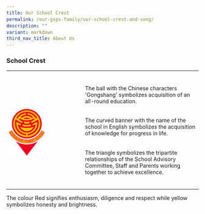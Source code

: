 ```yaml
---
title: Our School Crest
permalink: /our-gsps-family/our-school-crest-and-song/
description: ""
variant: markdown
third_nav_title: About Us
---
```

<h3>School Crest</h3>
<table style="minWidth: 50px">
<colgroup>
<col>
<col>
</colgroup>
<tbody>
<tr>
<th rowspan="1" colspan="2">
<p></p>
</th>
</tr>
<tr>
<td rowspan="3" colspan="1">
<p></p>
<div class="isomer-image-wrapper">
<img style="width: 50%;" height="auto" width="100%" alt="" src="/images/2024 uploads/GSPS_Crest_2024_Bitmap.png">
</div>
</td>
<td rowspan="1" colspan="1">
<p>The ball with the Chinese characters 'Gongshang' symbolizes acquisition
of an all-round education.</p>
</td>
</tr>
<tr>
<td rowspan="1" colspan="1">
<p>The curved banner with the name of the school in English symbolizes the
acquisition of knowledge for progress in life.</p>
</td>
</tr>
<tr>
<td rowspan="1" colspan="1">
<p>The triangle symbolizes the tripartite relationships of the School Advisory
Committee, Staff and Parents working together to achieve excellence.</p>
</td>
</tr>
<tr>
<td rowspan="1" colspan="1">
<p></p>
</td>
<td rowspan="1" colspan="1">
<p></p>
</td>
</tr>
</tbody>
</table>
<p></p>
<p>The colour Red signifies enthusiasm, diligence and respect while yellow
symbolizes honesty and brightness.</p>